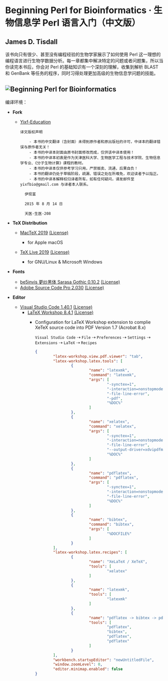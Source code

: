 # Beginning Perl for Bioinformatics · 生物信息学 Perl 语言入门（中文版）
James D. Tisdall
---

该书向只有很少、甚至没有编程经验的生物学家展示了如何使用 Perl 这一理想的编程语言进行生物学数据分析。每一章都集中解决特定的问题或者问题集，所以当你读完本书后，你会对 Perl 的基础知识有一个深刻的理解，收集到解析 BLAST 和 GenBank 等任务的程序，同时习得处理更加高级的生物信息学问题的技能。

![Beginning Perl for Bioinformatics](https://github.com/M-Mono/Beginning-Perl-for-Bioinformatics/raw/master/Frontmatter.jpg)
---
编译环境：
+ **Fork**
  + [Yixf-Education](https://github.com/Yixf-Education/BP4B)

    ```
    译文版权声明

        - 本书的中文翻译（含封面）未得到原作者和原出版社的许可，中译本的翻译错误与原作者无关！
        - 本书的中译本封面由原书封面修改而成，仅供该中译本使用！
        - 本书的中译本初衷是作为天津医科大学、生物医学工程与技术学院、生物信息学专业、《分子生物计算》课程的教材。
        - 本书的中译本仅供参考学习只用，严禁贩卖、流通，后果自负！
        - 本书的翻译仍处于草稿阶段，疏漏、错误之处在所难免，欢迎读者予以指正。
        - 本书的中译本解释权归译者所有，如有任何疑问，请发邮件至yixfbio@gmail.com 与译者本人联系。

      伊现富

      2015 年 8 月 14 日

      天医-生医-208
      ```

+ **TeX Distribution**
    + [MacTeX 2019](https://www.tug.org/mactex/) [(License)](https://www.tug.org/mactex/src/License.rtf)
        + for Apple macOS


    + [TeX Live 2019](https://www.tug.org/texlive/) [(License)](https://www.tug.org/texlive/copying.html)
       + for GNU/Linux & Microsoft Windows


+ **Fonts**
  + [be5invis 更纱黑体 Sarasa Gothic 0.10.2](https://github.com/be5invis/Sarasa-Gothic) [(License)](https://github.com/be5invis/Sarasa-Gothic/blob/master/LICENSE)
  + [Adobe Source Code Pro 2.030](https://github.com/adobe-fonts/source-code-pro) [(License)](https://github.com/adobe-fonts/source-code-pro/blob/master/LICENSE.md)


+ **Editor**
    + [Visual Studio Code 1.40.1](https://code.visualstudio.com/) [(License)](https://code.visualstudio.com/License/)
        + [LaTeX Workshop 8.4.1](https://github.com/James-Yu/LaTeX-Workshop) [(License)](https://github.com/James-Yu/LaTeX-Workshop/blob/master/LICENSE.txt)
            + Configuration for LaTeX Workshop extension to complie XeTeX source code into PDF Version 1.7 (Acrobat 8.x)

                ```Visual Studio Code``` ⇢ ```File``` ⇢ ```Preferences``` ⇢ ```Settings``` ⇢ ```Extensions``` ⇢ ```LaTeX``` ⇢ ```Recipes```


                ```JSON
                {
                        "latex-workshop.view.pdf.viewer": "tab",
                        "latex-workshop.latex.tools": [
                                {
                                        "name": "latexmk",
                                        "command": "latexmk",
                                        "args": [
                                                "-synctex=1",
                                                "-interaction=nonstopmode",
                                                "-file-line-error",
                                                "-pdf",
                                                "%DOC%"
                                        ]
                                },
                                {
                                        "name": "xelatex",
                                        "command": "xelatex",
                                        "args": [
                                                "-synctex=1",
                                                "-interaction=nonstopmode",
                                                "-file-line-error",
                                                "--output-driver=xdvipdfmx -q -E -V 7",
                                                "%DOC%"
                                        ]
                                },
                                {
                                        "name": "pdflatex",
                                        "command": "pdflatex",
                                        "args": [
                                                "-synctex=1",
                                                "-interaction=nonstopmode",
                                                "-file-line-error",
                                                "%DOC%"
                                        ]
                                },
                                {
                                        "name": "bibtex",
                                        "command": "bibtex",
                                        "args": [
                                                "%DOCFILE%"
                                        ]
                                }
                        ],
                        "latex-workshop.latex.recipes": [
                                {
                                        "name": "XeLaTeX / XeTeX",
                                        "tools": [
                                                "xelatex"
                                        ]
                                },
                                {
                                        "name": "latexmk",
                                        "tools": [
                                                "latexmk"
                                        ]
                                },
                                {
                                        "name": "pdflatex -> bibtex -> pdflatex*2",
                                        "tools": [
                                                "pdflatex",
                                                "bibtex",
                                                "pdflatex",
                                                "pdflatex"
                                        ]
                                }
                        ],
                        "workbench.startupEditor": "newUntitledFile",
                        "window.zoomLevel": 0,
                        "editor.minimap.enabled": false
                }
                ```
